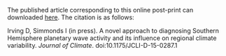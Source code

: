 The published article corresponding to this online post-print can downloaded [here](http://journals.ametsoc.org/doi/abs/10.1175/JCLI-D-15-0287.1). The citation is as follows:  

Irving D, Simmonds I (in press). A novel approach to diagnosing Southern Hemisphere planetary wave activity and its influence on regional climate variability. *Journal of Climate*. doi:10.1175/JCLI-D-15-0287.1
  